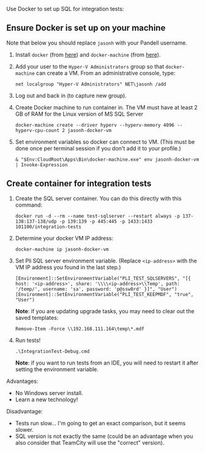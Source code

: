 Use Docker to set up SQL for integration tests:

## Ensure Docker is set up on your machine

Note that below you should replace `jasonh` with your Pandell username.

1. Install `docker` (from [here](https://download.docker.com/)) and `docker-machine` (from [here](https://github.com/docker/machine/releases/latest)).

2. Add your user to the `Hyper-V Administrators` group so that `docker-machine` can create a VM. From an administrative console, type:
    ```
    net localgroup "Hyper-V Administrators" NET\jasonh /add
    ```

3. Log out and back in (to capture new group).

4. Create Docker machine to run container in. The VM must have at least 2 GB of RAM for the Linux version of MS SQL Server
    ```
    docker-machine create --driver hyperv --hyperv-memory 4096 --hyperv-cpu-count 2 jasonh-docker-vm
    ```

5. Set environment variables so docker can connect to VM.  (This must be done once per terminal session if you don't add it to your profile.)
    ```
    & "$Env:CloudRoot\Apps\Bin\docker-machine.exe" env jasonh-docker-vm | Invoke-Expression
    ```

## Create container for integration tests

1. Create the SQL server container. You can do this directly with this command:
    ```
    docker run -d --rm --name test-sqlserver --restart always -p 137-138:137-138/udp -p 139:139 -p 445:445 -p 1433:1433 101100/integration-tests
    ```

2. Determine your docker VM IP address:
    ```
    docker-machine ip jasonh-docker-vm
    ```

3. Set Pli SQL server environment variable. (Replace `<ip-address>` with the VM IP address you found in the last step.)
    ```
    [Environment]::SetEnvironmentVariable("PLI_TEST_SQLSERVERS", "[{ host: '<ip-address>', share: '\\\\<ip-address>\\Temp', path: '/temp/', username: 'sa', password: 'p@ssw0rd' }]", "User")
    [Environment]::SetEnvironmentVariable("PLI_TEST_KEEPMDF", "true", "User")
    ```

    **Note**: if you are updating upgrade tasks, you may need to clear out the saved templates:
    ```
    Remove-Item -Force \\192.168.111.164\temp\*.mdf
    ```

4. Run tests!
    ```
    .\IntegrationTest-Debug.cmd
    ```

    **Note**: if you want to run tests from an IDE, you will need to restart it after setting the environment variable.

Advantages:
- No Windows server install.
- Learn a new technology!

Disadvantage:
- Tests run slow...  I'm going to get an exact comparison, but it seems slower.
- SQL version is not exactly the same (could be an advantage when you also consider that TeamCity will use the "correct" version).
